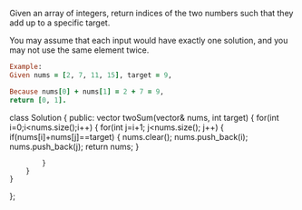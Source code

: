 Given an array of integers, return indices of the two numbers such that they add up to a specific target.

You may assume that each input would have exactly one solution, and you may not use the same element twice.
```ruby
Example:
Given nums = [2, 7, 11, 15], target = 9,

Because nums[0] + nums[1] = 2 + 7 = 9,
return [0, 1].
```



class Solution {
public:
    vector<int> twoSum(vector<int>& nums, int target) {
        for(int i=0;i<nums.size();i++)
        {
            for(int j=i+1; j<nums.size(); j++)
            {
                if(nums[i]+nums[j]==target)
                {
                    nums.clear();
                    nums.push_back(i);
                    nums.push_back(j);
                    return nums;
                }
                    
            }
        }
    }
};
